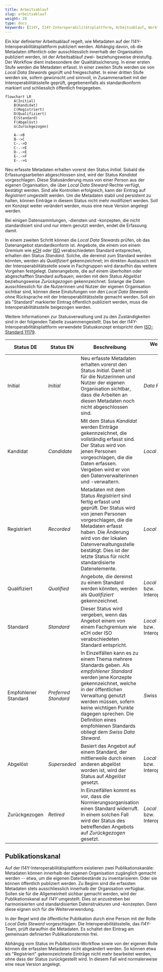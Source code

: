 ```yaml
---
title: Arbeitsablauf
slug: arbeitsablauf
weight: 20
type: docs
keywords: [I14Y, I14Y-Interoperabilitätsplattform, Arbeitsablauf, Workflow, Status, Publikationskanal]
---
```


Ein klar definierter Arbeitsablauf regelt, wie Metadaten auf der I14Y-Interoperabilitätsplattform publiziert werden. Abhängig davon, ob die Metadaten öffentlich oder ausschliesslich innerhalb der Organisation publiziert werden, ist der Arbeitsablauf zwei- beziehungsweise dreistufig. Der Workflow dient insbesondere der Qualitätssicherung. In einer ersten Stufe werden die Metadaten erfasst. In einer zweiten Stufe werden sie von _Local Data Stewards_ geprüft und freigeschaltet. In einer dritten Stufe werden sie, sofern gewünscht und sinnvoll, in Zusammenarbeit mit der Interoperabilitätsstelle geprüft, gegebenenfalls als standardkonform markiert und schliesslich öffentlich freigegeben.

```mermaid
flowchart LR
    A(Initial)
    B(Kandidat)
    C(Registriert)
    D(Qualifiziert)
    E(Standard)
    F(Abgelöst)
    G(Zurückgezogen)

    A-->B
    B-->C
    C-.->D
    C-.->E
    D-.->E
    E-.->F
    E-.->G
```

Neu erfasste Metadaten erhalten vorerst den Status _Initial_. Sobald die Erfassungsarbeiten abgeschlossen sind, wird der Status _Kandidat_ vorgeschlagen. Diese Statusänderung muss von einer Person aus der eigenen Organisation, die über _Local Data Steward_-Rechte verfügt, bestätigt werden. Sind alle Kontrollen erfolgreich, kann der Eintrag auf _Registriert_ umgestellt werden. Um die Metadaten stabil und persistent zu halten, können Einträge in diesem Status nicht mehr modifiziert werden. Soll ein Konzept weiter verändert werden, muss eine neue Version angelegt werden. 

Bei einigen Datensammlungen, -diensten und -konzepten, die nicht standardisiert sind und nur intern genutzt werden, endet die Erfassung damit.

In einem zweiten Schritt können die _Local Data Stewards_ prüfen, ob das Datenangebot standardkonform ist. Angebote, die einem von einem Gremium wie [eCH](/de/7_glossar/#ech) oder [ISO](/de/7_glossar/#internationale-organisation-für-normung-iso) verabschiedeten Standard entsprechen, erhalten den Status _Standard_. Solche, die dereinst zum Standard werden könnten, werden als _Qualifiziert_ gekennzeichnet; im direkten Austausch mit der Interoperabilitätsstelle sowie in Fachgruppen wird daraufhin das weitere Vorgehen festgelegt. Datenangebote, die auf einem überholten oder abgeschafften Standard aufbauen, werden mit dem Status _Abgelöst_ beziehungsweise _Zurückgezogen_ gekennzeichnet. Solange die Daten ausschliesslich für die Nutzerinnen und Nutzer der eigenen Organisation sichtbar sind, können diese Einstufungen von den _Local Data Stewards_ ohne Rücksprache mit der Interoperabilitätsstelle gemacht werden. Soll ein als "Standard" markierter Eintrag öffentlich publiziert werden, muss die Interoperabilitätsstelle beigezogen werden. 

Weitere Informationen zur Statusverwaltung und zu den Zuständigkeiten sind in der folgenden Tabelle zusammengestellt. Das bei der I14Y-Interoperabilitätsplattform verwendete Statuskonzept entspricht dem [ISO-Standard 11179](https://www.iso.org/standard/78914.html).  

| Status DE | Status EN | Beschreibung | Wer vergibt den Status? |
| --- | ---- | ---- | ---- |
| Initial | _Initial_ | Neu erfasste Metadaten erhalten vorerst den Status _Initial_. Damit ist für die Nutzerinnen und Nutzer der eigenen Organisation sichtbar, dass die Arbeiten an diesen Metadaten noch nicht abgeschlossen sind. | _Data Producer_ |
| Kandidat | _Candidate_ | Mit dem Status _Kandidat_ werden Einträge gekennzeichnet, die vollständig erfasst sind. Der Status wird von jenen Personen vorgeschlagen, die die Daten erfassen. Vergeben wird er von den Datenverwalterinnen und -verwaltern. | _Local Data Steward_ | 
| Registriert | _Recorded_ | Metadaten mit dem Status _Registriert_ sind fertig erfasst und geprüft. Der Status wird von jenen Personen vorgeschlagen, die die Metadaten erfasst haben. Die Änderung wird von der lokalen Datenverwaltungsstelle bestätigt. Dies ist der letzte Status für nicht standardisierte Datenelemente. | _Local Data Steward_ |
| Qualifiziert | _Qualified_ | Angebote, die dereinst zu einem Standard werden könnten, werden als _Qualifiziert_ gekennzeichnet. | _Local Data Steward_ bzw. Interoperabilitätsstelle |
| Standard | _Standard_ | Dieser Status wird vergeben, wenn das Angebot einem von einem Fachgremium wie eCH oder ISO verabschiedeten Standard entspricht. | _Local Data Steward_ bzw. Interoperabilitätsstelle |
| Empfohlener Standard | _Preferred Standard_ | In Einzelfällen kann es zu einem Thema mehrere Standards geben. Als _empfohlener Standard_ werden jene Konzepte gekennzeichnet, welche in der öffentlichen Verwaltung genutzt werden müssen, sofern keine wichtigen Punkte dagegen sprechen. Die Definition eines empfohlenen Standards obliegt dem _Swiss Data Steward_. | _Swiss Data Steward_ |
| Abgelöst | _Superseded_ | Basiert das Angebot auf einem Standard, der mittlerweile durch einen anderen abgelöst worden ist, wird der Status auf _Abgelöst_ gesetzt. | _Local Datasteward_ bzw. Interoperabilitätsstelle |
| Zurückgezogen | _Retired_ | In Einzelfällen kommt es vor, dass die Normierungsorganisation einen Standard widerruft. In einem solchen Fall wird der Status des betreffenden Angebots auf _Zurückgezogen_ gesetzt. | _Local Data Steward_ bzw. Interoperabilitätsstelle |

## Publikationskanal

Auf der I14Y-Interoperabilitätsplattform existieren zwei Publikationskanäle: Metadaten können innerhalb der eigenen Organisation zugänglich gemacht werden -- etwa, um die eigenen Datenbestände zu inventarisieren. Oder sie können öffentlich publiziert werden. Zu Beginn sind die erfassten Metadaten stets ausschliesslich innerhalb der Organisation verfügbar. Sollen sie für die Allgemeinheit sichbar gemacht werden, wird der Publikationskanal auf _I14Y_ umgestellt. Dies ist anzustreben bei harmonisierten und standardisierten Datenstrukturen und -konzepten. Denn diese eignen sich für die Weiterverwendung.

In der Regel wird die öffentliche Publikation durch eine Person mit der Rolle _Local Data Steward_ vorgeschlagen. Die Interoperabilitätsstelle, das I14Y-Team, prüft daraufhin die Metadaten. Es schaltet den Eintrag am gemeinsam definierten Publikationstermin frei. 

Abhängig vom Status im Publikations-Workflow sowie von der eigenen Rolle können die erfassten Metadaten nicht abgeändert werden. So können etwa als "Registriert" gekennzeichnete Einträge nicht mehr bearbeitet werden, ohne dass der Status zurückgestellt wird. In diesem Fall wird normalerweise eine neue Version angelegt.